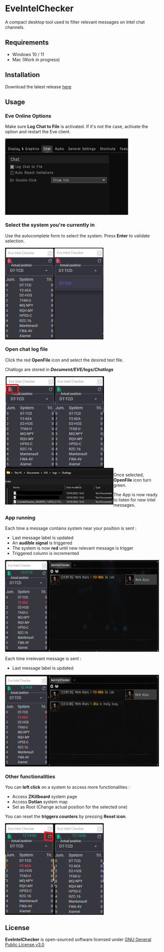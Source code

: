 # EveIntelChecker
A compact desktop tool used to filter relevant messages on Intel chat channels.

## Requirements

- Windows 10 / 11
- Mac (Work in progress)

## Installation

Download the latest release [here](https://github.com/SebastienDuruz/Eve-Intel-Checker/releases)

## Usage

### Eve Online Options

Make sure **Log Chat to File** is activated. If it's not the case, activate the option and restart the Eve client.

<img align="center" height="250" src=".\Screenshots\ChatLogOption.png">

### Select the system you're currently in


Use the autocomplete form to select the system. Press **Enter** to validate selection.

<img align="center" height="300" src=".\Screenshots\SelectSystem.png"><img align="left" height="300" src=".\Screenshots\SelectedSystem.png">

### Open chat log file

Click the red **OpenFile** icon and select the desired text file. 

Chatlogs are stored in ***Document/EVE/logs/Chatlogs***

<img align="left" height="300" src=".\Screenshots\OpenLogFile.png"><img align="left" height="120" src=".\Screenshots\SelectLogFile.png"><img align="center" height="300" src=".\Screenshots\SelectedLogFile.png">

Once selected, **OpenFile** icon turn green.

The App is now ready to listen for new intel messages.

### App running

Each time a message contains system near your position is sent :

- Last message label is updated
- An **audible signal** is triggered
- The system is now **red** until new relevant message is trigger
- Triggered column is incremented

<img align="center" height="300" src=".\Screenshots\Detected.png">

Each time irrelevant message is sent :

- Last message label is updated

<img align="center" height="300" src=".\Screenshots\Undetected.png">

### Other functionalities

You can **left click** on a system to access more functionalities :

- Access **ZKillboard** system page
- Access **Dotlan** system map
- Set as Root (Change actual position for the selected one)

You can reset the **triggers counters** by pressing **Reset icon**.

<img align="left" height="300" src=".\Screenshots\Reset.png"><img align="center" height="300" src=".\Screenshots\Reseted.png">

## License

**EveIntelChecker** is open-sourced software licensed under [GNU General Public License v3.0](LICENSE)
